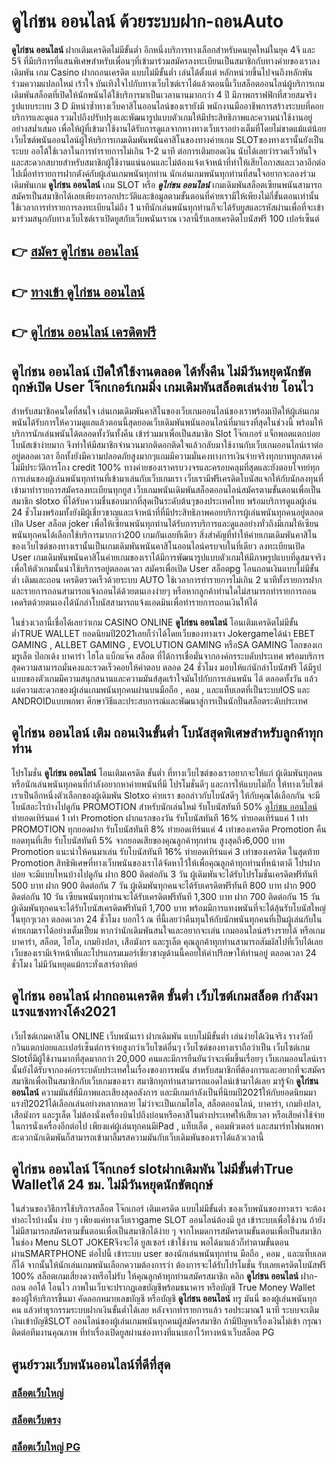 # ดูไก่ชน ออนไลน์  ด้วยระบบฝาก-ถอนAuto

**ดูไก่ชน ออนไลน์** ฝากเติมเครดิตไม่มีขั้นต่ำ  อีกหนึ่งบริการทางเลือกสำหรับคนยุคใหม่ในยุค 4จี และ 5จี ที่มีบริการที่แสนพิเศษสำหรับเพื่อนๆที่เข้ามาร่วมสมัครลงทะเบียนเป็นสมาชิกกับทางค่ายของเราลงเดิมพัน เกม Casino  ฝากถอนเครดิต แบบไม่มีขั้นต่ำ เล่นได้ตั้งแต่ หลักหน่วยขึ้นไปจนถึงหลักพัน ร่วมความแปลกใหม่ เร้าใจ บันเทิงใจไปกับทางเว็บไซต์เราได้แล้วตอนนี้เว็บสล็อตออนไลน์ผู้บริการเกมเดิมพันสล็อตที่เปิดให้นักพนันได้ใช้บริการมาเป็นเวลานานมากกว่า 4 ปี มีภาพกราฟฟิกที่สวยสมจริง รูปแบบระบบ 3 D
มิหนำซ้ำทางเว็บคาสิโนออนไลน์ของเรายังมี พนักงานมืออาชีพการสร้างระบบที่คอยบริการและดูแล  รวมไปถึงปรับปรุงและพัฒนารูปแบบตัวเกมให้มีประสิทธิภาพและความน่าใช้งานอยู่อย่างสม่ำเสมอ เพื่อให้ผู้ที่เข้ามาใช้งานได้รับการดูแลจากทางทางเว็บเราอย่างเต็มที่โดยไม่ขาดแม้แต่น้อย เว็บไซต์พนันออนไลน์ผู้ให้บริการเกมเดิมพันพนันคาสิโนของทางค่ายเกม  SLOTของทางเรานั้นยังเป็นระบบ ออโต้ใช้เวลาในการทำรายการไม่เกิน 1-2 นาที ต่อการเติมยอดเงิน นับได้เลยว่ารวดเร็วทันใจและสะดวกสบายสำหรับสมาชิกผู้ใช้งานแน่นอนและไม่ต้องแจ้งเจ้าหน้าที่ทำให้เสียโอกาสและเวลาอีกต่อไปเมื่อทำรายการฝากตังค์กับผู้เล่นเกมพนันทุกท่าน
นักเล่นเกมพนันทุกท่านที่สนใจอยากจะลองร่วมเดิมพันเกม **ดูไก่ชน ออนไลน์** เกม SLOT  หรือ ***ดูไก่ชน ออนไลน์*** เกมเดิมพันสล็อตเซียนพนันสามารถสมัครเป็นสมาชิกได้เลยเพียงกรอกประวัติและข้อมูลตามขั้นตอนที่ค่ายเรามีให้เพียงไม่กี่ขั้นตอนเท่านั้น ใช้เวลาการทำรายการลงทะเบียนไม่ถึง 1 นาทีนักเล่นพนันทุกท่านก็จะได้รับยูสและรหัสผ่านเพื่อที่จะเข้ามาร่วมสนุกกับทางเว็บไซต์เราเปิดยูสกับเว็บพนันเราณ เวลานี้รับเลยเครดิตโบนัสฟรี 100 เปอร์เซ็นต์ 

## 👉 [สมัคร ดูไก่ชน ออนไลน์](https://archa888.com/)
## 👉 [ทางเข้า ดูไก่ชน ออนไลน์](https://archa888.com/)
## 👉 [ดูไก่ชน ออนไลน์ เครดิตฟรี](https://archa888.com/)

## ดูไก่ชน ออนไลน์ เปิดให้ใช้งานตลอด ได้ทั้งคืน ไม่มีวันหยุดนักขัตฤกษ์เปิด User โจ๊กเกอร์เกมมิ่ง เกมเดิมพันสล็อตเล่นง่าย โอนไว

สำหรับสมาชิกคนใดที่สนใจ เล่นเกมเดิมพันคาสิโนของเว็บเกมออนไลน์ของเราพร้อมเปิดให้ผู้เล่นเกมพนันได้รับการให้ความดูแลแล้วตอนนี้สุดยอดเว็บเดิมพันพนันออนไลน์ที่มาแรงที่สุดในช่วงนี้ พร้อมให้บริการนักเล่นพนันได้ตลอดทั้งวันทั้งคืน เข้าร่วมมาเพื่อเป็นสมาชิก Slot โจ๊กเกอร์ แจ็กพอตแตกบ่อย โบนัสเข้าง่ายมาก จึงทำให้มีสมาชิกจำนวนมากติดอกติดใจแล้วกลับมาใช้งานกับเว็บเกมออนไลน์เราต่ออยู่ตลอดเวลา อีกทั้งยังมีความปลอดภัยสูงมากๆแถมมีความมั่นคงทางการเงินจ่ายจริงทุกบาททุกสตางค์ไม่มีประวัติการโกง credit 100% ทางค่ายของเราครบวงจรและครอบคลุมที่สุดและยังตอบโจทย์ทุกการเล่นของผู้เล่นพนันทุกท่านที่เข้ามาเล่นกับเว็บเกมเรา
เว็บเรามีฟรีเครดิตโบนัสแจกให้กับนักลงทุนที่เข้ามาทำรายการสมัครลงทะเบียนทุกยูส เว็บเกมพนันเดิมพันสล็อตออนไลน์สมัครตามขั้นตอนเพื่อเป็นสมาชิก slotxo ที่ได้รับความชื่นชอบมากที่สุดเป็นระดับต้นๆของประเทศไทย พร้อมบริการดูแลผู้เล่น 24 ชั่วโมงพร้อมทั้งยังมีผู้เชี่ยวชาญและเจ้าหน้าที่ที่มีประสิทธิภาพคอยบริการผู้เล่นพนันทุกคนอยู่ตลอด เปิด User สล็อต joker เพื่อให้เซียนพนันทุกท่านได้รับการบริการและดูแลอย่างทั่วถึงมีเกมให้เซียนพนันทุกคนได้เลือกใช้บริการมากกว่า200 เกมกันเลยทีเดียว
สิ่งสำคัญที่ทำให้ค่ายเกมเดิมพันคาสิโนของเว็บไซต์ของทางเรานั้นเป็นเกมเดิมพันพนันคาสิโนออนไลน์ครบจบในที่เดียว ลงทะเบียนเปิด User  เกมเดิมพันพนันคาสิโนค่ายเกมของเราได้มีการพัฒนารูปแบบตัวเกมให้มีภาพรูปแบบที่ดูสมจจริงเพื่อให้ตัวเกมนั้นน่าใช้บริการอยู่ตลอดเวลา สมัครเพื่อเปิด User สล็อตpg โอนถอนเงินแบบไม่มีขั้นต่ำ เติมและถอน เครดิตรวดเร็วด้วยระบบ AUTO ใช้เวลาการทำรายการไม่เกิน 2 นาทีทั้งรายการฝากและรายการถอนสามารถแจ้งถอนได้ด้วยตนเองง่ายๆ หรือหากลูกค้าท่านใดไม่สามารถทำรายการถอนเคดริตด้วยตนเองได้นักล่าโบนัสสามารถแจ้งแอดมินเพื่อทำรายการถอนเงินให้ได้

ในช่วงเวลานี้เชื่อได้เลยว่าเกม CASINO ONLINE **ดูไก่ชน ออนไลน์** โอนเติมเครดิตไม่มีขั้นต่ำTRUE WALLET ยอดนิยมปี2021เลยก็ว่าได้โดยเว็บของทางเรา Jokergameได้นำ EBET GAMING , ALLBET GAMING , EVOLUTION GAMING หรือSA GAMING โลกของเกมรูเล็ต  ป๊อกเด้ง บาคาร่า ไฮโล แบ็กแจ๊ค สล็อต ที่ได้การเชื่อมั่นจากองค์กรระบดับประเทศ พร้อมบริการสุดความสามารถมั่นคงและรวดเร็วคอยให้คำตอบ ตลอด 24 ชั่วโมง มอบให้แก่นักล่าโบนัสฟรี ได้มีรูปแบบของตัวเกมมีความสนุกสนานและความมันส์สุดเร้าใจมันไปกับการเล่นพนัน ได้ ตลอดทั้งวัน แล้วแต่ความสะดวกของผู้เล่นเกมพนันทุกคนผ่านบนมือถือ , คอม , และแท็บเลตที่เป็นระบบIOS และ ANDROIDแบบพกพา ศึกษาวิธีและประสบการณ์และพัฒนาสู่การเป็นนักปั่นสล็อตระดับประเทศ

## ดูไก่ชน ออนไลน์ เติม ถอนเงินขั้นต่ำ โบนัสสุดพิเศษสำหรับลูกค้าทุกท่าน

โปรโมชั่น **ดูไก่ชน ออนไลน์** โอนเติมเครดิต ขั้นต่ำ ที่ทางเว็บไซต์ของเราอยากจะให้แก่  ผู้เดิมพันทุกคน หรือนักเล่นพนันทุกคนที่กำลังอยากหาค่ายพนันที่มี โปรโมชั่นดีๆ และการให้แบบไม่กั๊ก ให้ทางเว็บไซต์เราเป็นอีกหนึ่งตัวเลือกของผู้เดิมพัน Slotxo ค่ายเรา ขอกล่าวกับโบนัสดีๆ ให้กับคุณได้เลือกกัน จะมีโบนัสอะไรบ้างไปดูกัน
 PROMOTION สำหรับนักเล่นใหม่ รับโบนัสทันที 50% [ดูไก่ชน ออนไลน์](https://archa888.com/) ทำยอดเทิร์นแค่ 1 เท่า
 Promotion ฝากแรกของวัน รับโบนัสทันที 16% ทำยอดเทิร์นแค่ 1 เท่า
 PROMOTION ทุกยอดฝาก รับโบนัสทันที 8% ทำยอดเทิร์นแค่ 4 เท่าของเครดิต
 Promotion คืนยอดทุนที่เสีย รับโบนัสทันที 5% จากยอดเสียของคุณลูกค้าทุกท่าน สูงสุดถึง6,000 บาท
 Promotion แนะนำให้คนมาเล่น รับโบนัสทันที 16% ทำยอดเทิร์นแค่ 3 เท่าของเครดิต
ในสุดท้าย Promotion สิทธิพิเศษที่ทางเว็บพนันของเราได้จัดหาไว้ให้เพื่อคุณลูกค้าทุกท่านที่หน้าตาดี โปรฝากบ่อย จะมีแบบไหนบ้างไปดูกัน
ฝาก 800 ติดต่อกัน 3 วัน ผู้เดิมพันจะได้รับโปรโมชั่นเครดิตฟรีทันที 500 บาท
ฝาก 900 ติดต่อกัน 7 วัน ผู้เดิมพันทุกคนจะได้รับเครดิตฟรีทันที 800 บาท
ฝาก 900 ติดต่อกัน 10 วัน เซียนพนันทุกท่านจะได้รับเครดิตฟรีทันที 1,300 บาท
ฝาก 700 ติดต่อกัน 15 วัน ผู้เดิมพันทุกคนจะได้รับโบนัสเครดิตฟรีทันที 1,700 บาท
พร้อมมีการแทงพนันที่จะได้ลุ้นรับโบนัสใหญ่ในทุกๆเวลา ตลอดเวลา 24 ชั่วโมง บอกไว้ ณ ที่นี้เลยว่าคืนทุนให้กับนักพนันทุกคนที่เป็นผู้เล่นกับในค่ายเกมเราได้อย่างเต็มเปี่ยม หากว่านักเดิมพันสนใจและอยากจะเล่น เกมออนไลน์สร้างรายได้ หรือเกมบาคาร่า, สล็อต, ไฮโล, เกมยิงปลา, เสือมังกร และรูเล็ต คุณลูกค้าทุกท่านสามารถสัมผัสไปที่เว็บได้เลย เว็บของเรามีเจ้าหน้าที่และโปรแกรมเมอร์เชี่ยวชาญด้านนี้คอยให้คำปรึกษาให้ท่านอยู่ ตลอดเวลา 24 ชั่วโมง ไม่มีวันหยุดแม้กระทั่งเสาร์อาทิตย์

## ดูไก่ชน ออนไลน์ ฝากถอนเครดิต ขั้นต่ำ  เว็บไซต์เกมสล็อต กำลังมาแรงแซงทางโค้ง2021

เว็บไซต์เกมคาสิโน ONLINE เว็บพนันเรา ฝากเดิมพัน แบบไม่มีขั้นต่ำ เล่นง่ายได้เงินจริง รางวัลบิ๊กวินแตกบ่อยและเปอร์เซ็นต์การจ่ายสูงกว่าเว็บไซต์อื่นๆ เว็บไซต์ของทางเราถือว่าเป็น เว็บไซต์เกม Slotที่มีผู้ใช้งานมากที่สุดมากกว่า 20,000 คนและมีการยืนยันว่าจะเพิ่มขึ้นเรื่อยๆ เว็บเกมออนไลน์เรานั้นยังได้รับจากองค์กรระบดับประเทศในเรื่องของการพนัน สำหรับสมาชิกที่ต้องการและอยากที่จะสมัครสมาชิกเพื่อเป็นสมาชิกกับเว็บเกมของเรา สมาชิกทุกท่านสามารถแอดไลน์เข้ามาได้เลย
	มารู้จัก **ดูไก่ชน ออนไลน์** ความมันส์ที่มีภาพและเสียงสุดอลังการ และมีเกมกำลังเป็นที่นิยมปี2021ให้กับยอดนิยมมาแรงปี2021ได้เลือกเล่นอย่างหลากหลาย  ไม่ว่าจะเป็นเกมไฮโล, สล็อตออนไลน์, บาคาร่า, เกมยิงปลา, เสือมังกร และรูเล็ต ไม่ต้องนั่งเครื่องบินไปถึงบ่อนหรือคาสิโนต่างประเทศให้เสียเวลา หรือเสียค่าใช้จ่ายในการนั่งเครื่องอีกต่อไป เพียงแค่ผู้เล่นทุกคนมีiPad , แท็บเล็ต , คอมพิวเตอร์ และสมาร์ทโฟนพกพาสะดวกนักเดิมพันก็สามารถเข้ามาลิ้มรสความมันกับเว็บเดิมพันของเราได้แล้วเวลานี้

## ดูไก่ชน ออนไลน์ โจ๊กเกอร์ slotฝากเดิมพัน ไม่มีขั้นต่ำTrue Walletได้ 24 ชม. ไม่มีวันหยุดนักขัตฤกษ์

ในส่วนของวิธีการใช้บริการสล็อต โจ๊กเกอร์ เติมเครดิต แบบไม่มีขั้นต่ำ ของเว็บพนันของทางเรา จะต้องทำอะไรบ้างนั้น ง่าย ๆ เพียงแค่ทางเว็บเราgame SLOT ออนไลน์ต้องมี ยูส เข้าระบบเพื่อใช้งาน ถ้ายังไม่มีสามารถสมัครตามขั้นตอนเพื่อเป็นสมาชิกได้ง่าย ๆ จากโหมดการสมัครตามขั้นตอนเพื่อเป็นสมาชิกในช่อง Menu SLOT JOKERจึงจะได้ ยูสเซอร์ เข้าใช้งาน พอได้มาแล้วก็ทำตามขั้นตอนผ่านSMARTPHONE ต่อไปนี้
เข้าระบบ user  ของนักเล่นพนันทุกท่าน มือถือ , คอม , และแท็บเลตก็ได้
จากนั้นให้นักเล่นเกมพนันเลือกความต้องการว่า ต้องการจะได้รับโปรโมชั่น รับเลยเครดิตโบนัสฟรี 100% สล็อตเกมเสี่ยงดวงหรือไม่รับ
ให้คุณลูกค้าทุกท่านสมัครสมาชิก คลิก **ดูไก่ชน ออนไลน์** ฝาก-ถอน ออโต้ โอนไว ภาพในเว็บจะปรากฏเลขบัญชีพร้อมธนาคาร หรือบัญชี True Money Wallet ของผู้ให้บริการขึ้นมา
คัดลอกหมายเลขบัญชี หรือบัญชี **ดูไก่ชน ออนไลน์** ทรู มันนี่ ของผู้เล่นพนันทุกคน แล้วทำธุรกรรมระบบฝากเงินขั้นต่ำได้เลย
หลังจากทำรายการแล้ว รอประมาณ1 นาที ระบบจะเติมเงินเข้าบัญชีSLOT ออนไลน์ของผู้เล่นเกมพนันทุกคนผู้สมัครสมาชิก
ถ้ามีปัญหาเรื่องเงินไม่เข้า กรุณาติดต่อทีมงานคุณภาพ ที่ทำเรื่องเปิดยูสผ่านช่องทางที่แนบเอาไว้ทางหน้าเว็บสล็อต PG

## ศูนย์รวมเว็บพนันออนไลน์ที่ดีที่สุด

### [สล็อตเว็บใหญ่](https://archa888.com/)
### [สล็อตเว็บตรง](https://slot168boy.com/)
### [สล็อตเว็บใหญ่ PG](https://archa888.com/)
